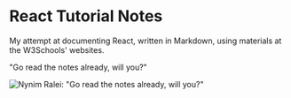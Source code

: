 # React Tutorial Notes
 My attempt at documenting React, written in Markdown, using materials at the W3Schools' websites.
 
 "Go read the notes already, will you?"
 
 ![Nynim Ralei: "Go read the notes already, will you?"](https://images5.alphacoders.com/121/1215540.jpg)
